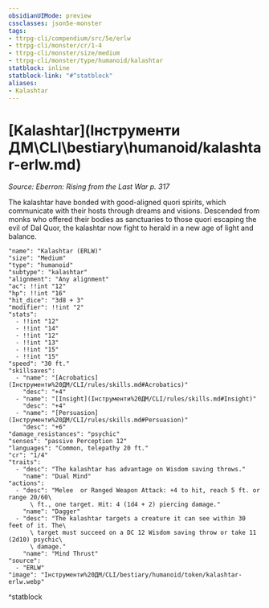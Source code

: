 ```yaml
---
obsidianUIMode: preview
cssclasses: json5e-monster
tags:
- ttrpg-cli/compendium/src/5e/erlw
- ttrpg-cli/monster/cr/1-4
- ttrpg-cli/monster/size/medium
- ttrpg-cli/monster/type/humanoid/kalashtar
statblock: inline
statblock-link: "#^statblock"
aliases:
- Kalashtar
---
```

# [Kalashtar](Інструменти ДМ\CLI\bestiary\humanoid/kalashtar-erlw.md)
*Source: Eberron: Rising from the Last War p. 317*  

The kalashtar have bonded with good-aligned quori spirits, which communicate with their hosts through dreams and visions. Descended from monks who offered their bodies as sanctuaries to those quori escaping the evil of Dal Quor, the kalashtar now fight to herald in a new age of light and balance.

```statblock
"name": "Kalashtar (ERLW)"
"size": "Medium"
"type": "humanoid"
"subtype": "kalashtar"
"alignment": "Any alignment"
"ac": !!int "12"
"hp": !!int "16"
"hit_dice": "3d8 + 3"
"modifier": !!int "2"
"stats":
  - !!int "12"
  - !!int "14"
  - !!int "12"
  - !!int "13"
  - !!int "15"
  - !!int "15"
"speed": "30 ft."
"skillsaves":
  - "name": "[Acrobatics](Інструменти%20ДМ/CLI/rules/skills.md#Acrobatics)"
    "desc": "+4"
  - "name": "[Insight](Інструменти%20ДМ/CLI/rules/skills.md#Insight)"
    "desc": "+4"
  - "name": "[Persuasion](Інструменти%20ДМ/CLI/rules/skills.md#Persuasion)"
    "desc": "+6"
"damage_resistances": "psychic"
"senses": "passive Perception 12"
"languages": "Common, telepathy 20 ft."
"cr": "1/4"
"traits":
  - "desc": "The kalashtar has advantage on Wisdom saving throws."
    "name": "Dual Mind"
"actions":
  - "desc": "Melee  or Ranged Weapon Attack: +4 to hit, reach 5 ft. or range 20/60\
      \ ft., one target. Hit: 4 (1d4 + 2) piercing damage."
    "name": "Dagger"
  - "desc": "The kalashtar targets a creature it can see within 30 feet of it. The\
      \ target must succeed on a DC 12 Wisdom saving throw or take 11 (2d10) psychic\
      \ damage."
    "name": "Mind Thrust"
"source":
  - "ERLW"
"image": "Інструменти%20ДМ/CLI/bestiary/humanoid/token/kalashtar-erlw.webp"
```
^statblock